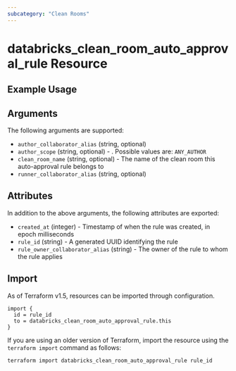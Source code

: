 ```yaml
---
subcategory: "Clean Rooms"
---
```

# databricks_clean_room_auto_approval_rule Resource


## Example Usage


## Arguments
The following arguments are supported:
* `author_collaborator_alias` (string, optional)
* `author_scope` (string, optional) - . Possible values are: `ANY_AUTHOR`
* `clean_room_name` (string, optional) - The name of the clean room this auto-approval rule belongs to
* `runner_collaborator_alias` (string, optional)

## Attributes
In addition to the above arguments, the following attributes are exported:
* `created_at` (integer) - Timestamp of when the rule was created, in epoch milliseconds
* `rule_id` (string) - A generated UUID identifying the rule
* `rule_owner_collaborator_alias` (string) - The owner of the rule to whom the rule applies

## Import
As of Terraform v1.5, resources can be imported through configuration.
```hcl
import {
  id = rule_id
  to = databricks_clean_room_auto_approval_rule.this
}
```

If you are using an older version of Terraform, import the resource using the `terraform import` command as follows:
```sh
terraform import databricks_clean_room_auto_approval_rule rule_id
```